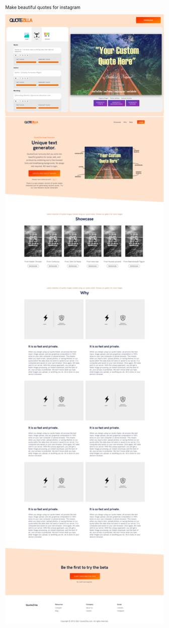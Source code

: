
Make beautiful quotes for instagram

<img src="/instagram-quote-maker-app-textedit.png?raw=true" width="1024" alt="Make beautiful quotes for instagram app"/>
<img src="/instagram-quote-maker-homepage.png?raw=true" width="1024" alt="Make beautiful quotes for instagram homepage"/>
